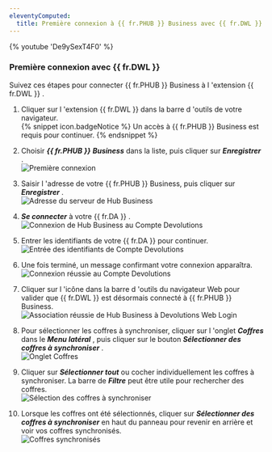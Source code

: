 ```yaml
---
eleventyComputed:
  title: Première connexion à {{ fr.PHUB }} Business avec {{ fr.DWL }}
---
```

{% youtube 'De9ySexT4F0' %}  

### Première connexion avec {{ fr.DWL }} 

Suivez ces étapes pour connecter {{ fr.PHUB }} Business à l 'extension {{ fr.DWL }} .  

1. Cliquer sur l 'extension {{ fr.DWL }} dans la barre d 'outils de votre navigateur.  
{% snippet icon.badgeNotice %} 
Un accès à {{ fr.PHUB }} Business est requis pour continuer. 
{% endsnippet %}
 
2. Choisir ***{{ fr.PHUB }}*** ***Business*** dans la liste, puis cliquer sur ***Enregistrer*** .  
![Première connexion](/img/fr/hub/Dwl4055.png) 
1. Saisir l 'adresse de votre {{ fr.PHUB }} Business, puis cliquer sur ***Enregistrer*** .  
![Adresse du serveur de Hub Business](/img/fr/hub/Dwl4057.png) 
1. ***Se connecter*** à votre {{ fr.DA }} .  
![Connexion de Hub Business au Compte Devolutions](/img/fr/hub/Dwl4056.png) 
1. Entrer les identifiants de votre {{ fr.DA }} pour continuer.  
![Entrée des identifiants de Compte Devolutions](/img/fr/hub/Dwl4024.png) 
1. Une fois terminé, un message confirmant votre connexion apparaîtra.  
![Connexion réussie au Compte Devolutions](/img/fr/hub/Dwl4053.png) 
1. Cliquer sur l 'icône dans la barre d 'outils du navigateur Web pour valider que {{ fr.DWL }} est désormais connecté à {{ fr.PHUB }} Business.  
![Association réussie de Hub Business à Devolutions Web Login](/img/fr/hub/Dwl4058.png) 
1. Pour sélectionner les coffres à synchroniser, cliquer sur l 'onglet ***Coffres*** dans le ***Menu latéral*** , puis cliquer sur le bouton ***Sélectionner des coffres à synchroniser*** .  
![Onglet Coffres](/img/fr/hub/Dwl4059.png) 
1. Cliquer sur ***Sélectionner tout*** ou cocher individuellement les coffres à synchroniser. La barre de ***Filtre*** peut être utile pour rechercher des coffres.  
![Sélection des coffres à synchroniser](/img/fr/hub/Hub2014.png) 
1. Lorsque les coffres ont été sélectionnés, cliquer sur ***Sélectionner des coffres à synchroniser*** en haut du panneau pour revenir en arrière et voir vos coffres synchronisés.  
![Coffres synchronisés](/img/fr/hub/Dwl4060.png) 
